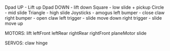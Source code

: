 Dpad UP - Lift up
Dpad DOWN - lift down
Square - low slide + pickup
Circle - mid slide
Triangle - high slide
Joysticks - amogus
left bumper - close claw
right bumper - open claw
left trigger  - slide move down
right trigger - slide move up

MOTORS:
lift
leftFront
leftRear
rightRear
rightFront
planeMotor
slide

SERVOS:
claw
hinge